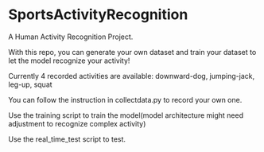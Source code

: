 # SportsActivityRecognition
A Human Activity Recognition Project.

With this repo, you can generate your own dataset and train your dataset to let the model recognize your activity!

Currently 4 recorded activities are available: downward-dog, jumping-jack, leg-up, squat

You can follow the instruction in collectdata.py to record your own one.

Use the training script to train the model(model architecture might need adjustment to recognize complex activity)

Use the real_time_test script to test.

